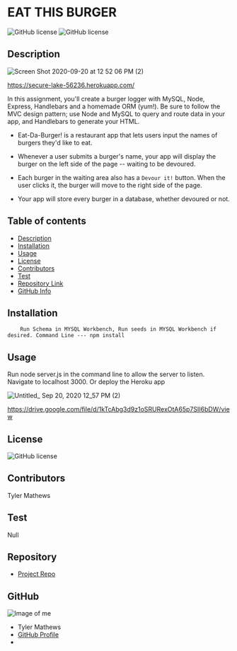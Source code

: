 
# **EAT THIS BURGER**

![GitHub license](https://img.shields.io/badge/Made%20by-%40mrmathews08-orange)
![GitHub license](https://img.shields.io/badge/license-MIT-blue.svg)

## Description 

![Screen Shot 2020-09-20 at 12 52 06 PM (2)](https://user-images.githubusercontent.com/65747246/93719485-25455180-fb40-11ea-8570-69b0ec3bdd81.png)

https://secure-lake-56236.herokuapp.com/


In this assignment, you'll create a burger logger with MySQL, Node, Express, Handlebars and a homemade ORM (yum!). Be sure to follow the MVC design pattern; use Node and MySQL to query and route data in your app, and Handlebars to generate your HTML.

* Eat-Da-Burger! is a restaurant app that lets users input the names of burgers they'd like to eat.

* Whenever a user submits a burger's name, your app will display the burger on the left side of the page -- waiting to be devoured.

* Each burger in the waiting area also has a `Devour it!` button. When the user clicks it, the burger will move to the right side of the page.

* Your app will store every burger in a database, whether devoured or not.

## Table of contents
- [Description](#Description)
- [Installation](#Installation)
- [Usage](#Usage)
- [License](#License)
- [Contributors](#Contributors)
- [Test](#Test)
- [Repository Link](#Repository)
- [GitHub Info](#GitHub) 
## Installation
        Run Schema in MYSQL Workbench, Run seeds in MYSQL Workbench if desired. Command Line --- npm install
## Usage
Run node server.js in the command line to allow the server to listen. Navigate to localhost 3000. Or deploy the Heroku app 


![Untitled_ Sep 20, 2020 12_57 PM (2)](https://user-images.githubusercontent.com/65747246/93719993-83bfff00-fb43-11ea-92f5-1b2d02fcc04e.gif)


https://drive.google.com/file/d/1kTcAbg3d9z1oSRURexOtA65p7SII6bDW/view

## License
![GitHub license](https://img.shields.io/badge/license-MIT-blue.svg)
## Contributors
Tyler Mathews
## Test
Null
## Repository
- [Project Repo](https://github.com/mrmathews08/burger)
## GitHub
![Image of me](https://avatars1.githubusercontent.com/u/65747246?v=4)
- Tyler  Mathews
- [GitHub Profile](https://github.com/mrmathews08)
- <null>
